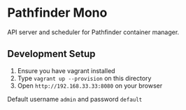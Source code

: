 # Pathfinder Mono

API server and scheduler for Pathfinder container manager.

## Development Setup

1. Ensure you have vagrant installed
2. Type `vagrant up --provision` on this directory
3. Open `http://192.168.33.33:8080` on your browser

Default username `admin` and password `default`
